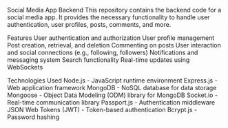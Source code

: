 Social Media App Backend
This repository contains the backend code for a social media app. It provides the necessary functionality to handle user authentication, user profiles, posts, comments, and more.

Features
User authentication and authorization
User profile management
Post creation, retrieval, and deletion
Commenting on posts
User interaction and social connections (e.g., following, followers)
Notifications and messaging system
Search functionality
Real-time updates using WebSockets

Technologies Used
Node.js - JavaScript runtime environment
Express.js - Web application framework
MongoDB - NoSQL database for data storage
Mongoose - Object Data Modeling (ODM) library for MongoDB
Socket.io - Real-time communication library
Passport.js - Authentication middleware
JSON Web Tokens (JWT) - Token-based authentication
Bcrypt.js - Password hashing

